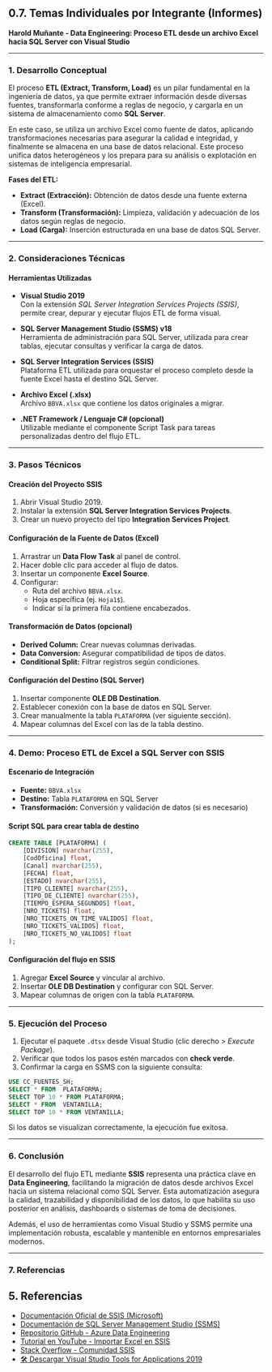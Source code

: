 
## 0.7. Temas Individuales por Integrante (Informes)  
**Harold Muñante - Data Engineering: Proceso ETL desde un archivo Excel hacia SQL Server con Visual Studio**

---

### 1. Desarrollo Conceptual

El proceso **ETL (Extract, Transform, Load)** es un pilar fundamental en la ingeniería de datos, ya que permite extraer información desde diversas fuentes, transformarla conforme a reglas de negocio, y cargarla en un sistema de almacenamiento como **SQL Server**.

En este caso, se utiliza un archivo Excel como fuente de datos, aplicando transformaciones necesarias para asegurar la calidad e integridad, y finalmente se almacena en una base de datos relacional. Este proceso unifica datos heterogéneos y los prepara para su análisis o explotación en sistemas de inteligencia empresarial.

**Fases del ETL:**

- **Extract (Extracción):** Obtención de datos desde una fuente externa (Excel).
- **Transform (Transformación):** Limpieza, validación y adecuación de los datos según reglas de negocio.
- **Load (Carga):** Inserción estructurada en una base de datos SQL Server.

---

### 2. Consideraciones Técnicas

#### Herramientas Utilizadas

- **Visual Studio 2019**  
  Con la extensión *SQL Server Integration Services Projects (SSIS)*, permite crear, depurar y ejecutar flujos ETL de forma visual.

- **SQL Server Management Studio (SSMS) v18**  
  Herramienta de administración para SQL Server, utilizada para crear tablas, ejecutar consultas y verificar la carga de datos.

- **SQL Server Integration Services (SSIS)**  
  Plataforma ETL utilizada para orquestar el proceso completo desde la fuente Excel hasta el destino SQL Server.

- **Archivo Excel (.xlsx)**  
  Archivo `BBVA.xlsx` que contiene los datos originales a migrar.

- **.NET Framework / Lenguaje C# (opcional)**  
  Utilizable mediante el componente Script Task para tareas personalizadas dentro del flujo ETL.

---

### 3. Pasos Técnicos

#### Creación del Proyecto SSIS

1. Abrir Visual Studio 2019.
2. Instalar la extensión **SQL Server Integration Services Projects**.
3. Crear un nuevo proyecto del tipo **Integration Services Project**.

#### Configuración de la Fuente de Datos (Excel)

1. Arrastrar un **Data Flow Task** al panel de control.
2. Hacer doble clic para acceder al flujo de datos.
3. Insertar un componente **Excel Source**.
4. Configurar:
   - Ruta del archivo `BBVA.xlsx`.
   - Hoja específica (ej. `Hoja1$`).
   - Indicar si la primera fila contiene encabezados.

#### Transformación de Datos (opcional)

- **Derived Column:** Crear nuevas columnas derivadas.
- **Data Conversion:** Asegurar compatibilidad de tipos de datos.
- **Conditional Split:** Filtrar registros según condiciones.

#### Configuración del Destino (SQL Server)

1. Insertar componente **OLE DB Destination**.
2. Establecer conexión con la base de datos en SQL Server.
3. Crear manualmente la tabla `PLATAFORMA` (ver siguiente sección).
4. Mapear columnas del Excel con las de la tabla destino.

---

### 4. Demo: Proceso ETL de Excel a SQL Server con SSIS

#### Escenario de Integración

- **Fuente:** `BBVA.xlsx`
- **Destino:** Tabla `PLATAFORMA` en SQL Server
- **Transformación:** Conversión y validación de datos (si es necesario)

#### Script SQL para crear tabla de destino

```sql
CREATE TABLE [PLATAFORMA] (
    [DIVISION] nvarchar(255),
    [CodOficina] float,
    [Canal] nvarchar(255),
    [FECHA] float,
    [ESTADO] nvarchar(255),
    [TIPO_CLIENTE] nvarchar(255),
    [TIPO_DE_CLIENTE] nvarchar(255),
    [TIEMPO_ESPERA_SEGUNDOS] float,
    [NRO_TICKETS] float,
    [NRO_TICKETS_ON_TIME_VALIDOS] float,
    [NRO_TICKETS_VALIDOS] float,
    [NRO_TICKETS_NO_VALIDOS] float
);
```

#### Configuración del flujo en SSIS

1. Agregar **Excel Source** y vincular al archivo.
2. Insertar **OLE DB Destination** y configurar con SQL Server.
3. Mapear columnas de origen con la tabla `PLATAFORMA`.

---

### 5. Ejecución del Proceso

1. Ejecutar el paquete `.dtsx` desde Visual Studio (clic derecho > *Execute Package*).
2. Verificar que todos los pasos estén marcados con **check verde**.
3. Confirmar la carga en SSMS con la siguiente consulta:

```sql
USE CC_FUENTES_SH;
SELECT * FROM  PLATAFORMA; 
SELECT TOP 10 * FROM PLATAFORMA;
SELECT * FROM  VENTANILLA; 
SELECT TOP 10 * FROM VENTANILLA;
```

Si los datos se visualizan correctamente, la ejecución fue exitosa.

---

### 6. Conclusión

El desarrollo del flujo ETL mediante **SSIS** representa una práctica clave en **Data Engineering**, facilitando la migración de datos desde archivos Excel hacia un sistema relacional como SQL Server. Esta automatización asegura la calidad, trazabilidad y disponibilidad de los datos, lo que habilita su uso posterior en análisis, dashboards o sistemas de toma de decisiones.

Además, el uso de herramientas como Visual Studio y SSMS permite una implementación robusta, escalable y mantenible en entornos empresariales modernos.

---

### 7. Referencias

## 5. Referencias

- [Documentación Oficial de SSIS (Microsoft)](https://docs.microsoft.com/sql/integration-services/)
- [Documentación de SQL Server Management Studio (SSMS)](https://docs.microsoft.com/sql/ssms/sql-server-management-studio-ssms)
- [Repositorio GitHub - Azure Data Engineering](https://github.com/DataCounsel/Azure-Data-Engineering)
- [Tutorial en YouTube - Importar Excel en SSIS](https://www.youtube.com/watch?v=sbeuralzJ70)
- [Stack Overflow - Comunidad SSIS](https://stackoverflow.com/questions/tagged/ssis)
- [🛠️ Descargar Visual Studio Tools for Applications 2019](https://www.microsoft.com/es-co/download/details.aspx?id=58317)
